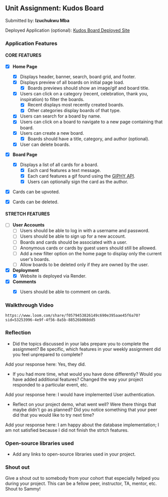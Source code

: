## Unit Assignment: Kudos Board

Submitted by: **Izuchukwu Mba**

Deployed Application (optional): [Kudos Board Deployed Site](https://kudos-board-frontend-l0pg.onrender.com/)

### Application Features

#### CORE FEATURES

- [x] **Home Page**
  - [x] Displays header, banner, search, board grid, and footer.
  - [x] Displays preview of all boards on initial page load.
    - [x] Boards previews should show an image/gif and board title.
  - [x] Users can click on a category (recent, celebration, thank you, inspiration) to filter the boards.
    - [x] Recent displays most recently created boards.
    - [x] Other categories display boards of that type.
  - [x] Users can search for a board by name.
  - [x] Users can click on a board to navigate to a new page containing that board.
  - [x] Users can create a new board.
    - [x] Boards should have a title, category, and author (optional).
  - [x] User can delete boards.
  
- [x] **Board Page**
  - [x] Displays a list of all cards for a board.
    -  [x] Each card features a text message.
    -  [x] Each card features a gif found using the [GIPHY API](https://developers.giphy.com/docs/api/).
    -  [x] Users can optionally sign the card as the author.  
-   [x] Cards can be upvoted.
-   [x] Cards can be deleted.


#### STRETCH FEATURES


- [ ] **User Accounts**
  - [ ] Users should be able to log in with a username and password.
  - [ ] Users should be able to sign up for a new account.
  - [ ]  Boards and cards should be associated with a user.
    - [ ]  Anonymous cards or cards by guest users should still be allowed.
  - [ ] Add a new filter option on the home page to display only the current user's boards.
  - [ ] Allow boards to be deleted only if they are owned by the user.
- [x] **Deployment**
  - [x] Website is deployed via Render.
- [x] **Comments**
  - [x] Users should be able to comment on cards.


### Walkthrough Video

`https://www.loom.com/share/f0579453826149c690e395aae45f6a70?sid=53253996-4e9f-4f56-8a5b-88526b068dd5`

### Reflection

* Did the topics discussed in your labs prepare you to complete the assignment? Be specific, which features in your weekly assignment did you feel unprepared to complete?

Add your response here: Yes, they did.

* If you had more time, what would you have done differently? Would you have added additional features? Changed the way your project responded to a particular event, etc.
  
Add your response here: I would have implemented User authentication.

* Reflect on your project demo, what went well? Were there things that maybe didn't go as planned? Did you notice something that your peer did that you would like to try next time?

Add your response here: I am happy about the database implementation; I am not satisfied because I did not finish the strtch features.

### Open-source libraries used

- Add any links to open-source libraries used in your project.

### Shout out

Give a shout out to somebody from your cohort that especially helped you during your project. This can be a fellow peer, instructor, TA, mentor, etc.
Shout to Sammy!
